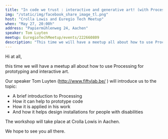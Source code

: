 ```yaml
---
title: "In code we trust : interactive and generative art! (with Processing)"
img: "/static/img/facebook_share_image_tl.png"
host: "Crolla Lowis and Euregio Tech Meetup"
when: "May 27, 20:00h"
address: "Papiermühlenweg 24, Aachen"
speaker: Tom Luyten
meetup: EuregioTechMeetup/events/222660809
description: "This time we will have a meetup all about how to use Processing for prototyping and interactive art."
---
```


Hi at all, 

this time we will have a meetup all about how to use Processing for prototyping and interactive art. 

Our speaker Tom Luyten (http://www.fiftylab.be/ ) will introduce us to the topic:

- A brief introduction to Processing
- How it can help to prototype code
- How it is applied in his work 
- And how it helps design installations for people with disabilities 


The workshop will take place at Crolla Lowis in Aachen.

We hope to see you all there. 

